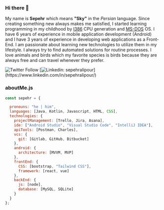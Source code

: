 ### Hi there 👋
My name is **Sepehr** which means **"Sky"** in the <em>Persian</em> language. Since creating something new always makes me satisfied, I  started learning programming in my childhood by [I386]("https://en.wikipedia.org/wiki/I386") CPU generation and [MS-DOS]("https://en.wikipedia.org/wiki/MS-DOS") OS. I have 6 years of experience in  mobile application development (Android) and I have 3 years of experience in developing web applications as a Front-End. I am passionate about learning new technologies to utilize them in my lifestyle. I always try to find automated solutions for routine processes. I love animals and birds which my favorite species is birds because they are always free and can travel whenever they prefer. 

![Twitter Follow](https://img.shields.io/twitter/follow/sepehr_alipour?style=social)
[![Linkedin: sepehralipour](https://img.shields.io/badge/-sepehralipour-blue?style=flat-square&logo=Linkedin&logoColor=white&link=https://[https://www.linkedin.com/in/sepehralipour/]([https://www.linkedin.com/in/sepehralipour/](https://www.linkedin.com/in/sepehralipour/)))](https://www.linkedin.com/in/sepehralipour/)

### aboutMe.js

```javascript
const sepehr = {

  pronouns: "he | him",
  languages: [Java, Kotlin, Javascript, HTML, CSS],
  technologies: {
    projectManagement: [Trello, Jira, Asana],
    ide: ["Android Studio", "Visual Studio Code", "IntelliJ IDEA"],
    apiTools: [Postman, Charles],
    vcs: {
      git: [Gitlab, GitHub, Bitbucket]
    },
    android: {
      architecture: [MVVM, MVP]
    },
    frontEnd: {
      CSS: [bootstrap, "Tailwind CSS"],
      framework: [react, vue]
    },
    backEnd: {
      js: [node],
      database: [MySQL, SQLite]
    }
  }
};
```
